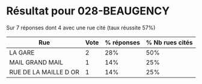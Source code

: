 # Résultat pour 028-BEAUGENCY

Sur 7 réponses dont 4 avec une rue cité (taux réussite 57%)

| Rue | Vote | % réponses | % Nb rues cités|
|-----|------|------------|----------------|
| LA GARE | 2 | 28% | 50%|
| MAIL GRAND MAIL | 1 | 14% | 25%|
| RUE DE LA MAILLE D OR | 1 | 14% | 25%|

